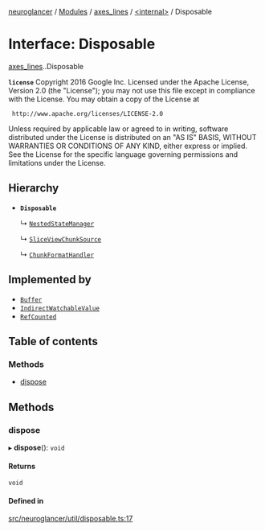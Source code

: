 [neuroglancer](../README.md) / [Modules](../modules.md) / [axes\_lines](../modules/axes_lines.md) / [<internal\>](../modules/axes_lines._internal_.md) / Disposable

# Interface: Disposable

[axes_lines](../modules/axes_lines.md).[<internal>](../modules/axes_lines._internal_.md).Disposable

**`license`**
Copyright 2016 Google Inc.
Licensed under the Apache License, Version 2.0 (the "License");
you may not use this file except in compliance with the License.
You may obtain a copy of the License at

     http://www.apache.org/licenses/LICENSE-2.0

Unless required by applicable law or agreed to in writing, software
distributed under the License is distributed on an "AS IS" BASIS,
WITHOUT WARRANTIES OR CONDITIONS OF ANY KIND, either express or implied.
See the License for the specific language governing permissions and
limitations under the License.

## Hierarchy

- **`Disposable`**

  ↳ [`NestedStateManager`](trackable_value.NestedStateManager.md)

  ↳ [`SliceViewChunkSource`](data_panel_layout._internal_.SliceViewChunkSource-1.md)

  ↳ [`ChunkFormatHandler`](layer._internal_.ChunkFormatHandler.md)

## Implemented by

- [`Buffer`](../classes/axes_lines._internal_.Buffer.md)
- [`IndirectWatchableValue`](../classes/trackable_value.IndirectWatchableValue.md)
- [`RefCounted`](../classes/axes_lines._internal_.RefCounted.md)

## Table of contents

### Methods

- [dispose](axes_lines._internal_.Disposable.md#dispose)

## Methods

### dispose

▸ **dispose**(): `void`

#### Returns

`void`

#### Defined in

[src/neuroglancer/util/disposable.ts:17](https://github.com/ActiveBrainAtlas2/neuroglancer/blob/540617bc/src/neuroglancer/util/disposable.ts#L17)
